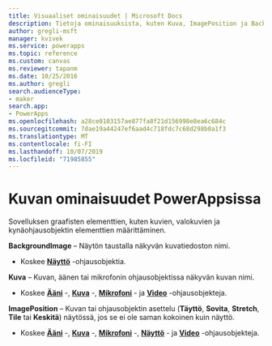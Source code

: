 ```yaml
---
title: Visuaaliset ominaisuudet | Microsoft Docs
description: Tietoja ominaisuuksista, kuten Kuva, ImagePosition ja BackgroundImage
author: gregli-msft
manager: kvivek
ms.service: powerapps
ms.topic: reference
ms.custom: canvas
ms.reviewer: tapanm
ms.date: 10/25/2016
ms.author: gregli
search.audienceType:
- maker
search.app:
- PowerApps
ms.openlocfilehash: a28ce0103157ae877fa8f21d156998e8ea6c684c
ms.sourcegitcommit: 7dae19a44247ef6aad4c718fdc7c68d298b0a1f3
ms.translationtype: MT
ms.contentlocale: fi-FI
ms.lasthandoff: 10/07/2019
ms.locfileid: "71985855"
---
```

# <a name="image-properties-in-powerapps"></a>Kuvan ominaisuudet PowerAppsissa
Sovelluksen graafisten elementtien, kuten kuvien, valokuvien ja kynäohjausobjektin elementtien määrittäminen.

**BackgroundImage** – Näytön taustalla näkyvän kuvatiedoston nimi.

* Koskee **[Näyttö](control-screen.md)** -ohjausobjektia.

**Kuva** – Kuvan, äänen tai mikrofonin ohjausobjektissa näkyvän kuvan nimi.

* Koskee **[Ääni](control-audio-video.md)** -, **[Kuva](control-image.md)** -, **[Mikrofoni](control-microphone.md)** - ja **[Video](control-audio-video.md)** -ohjausobjekteja.

**ImagePosition** – Kuvan tai ohjausobjektin asettelu (**Täyttö**, **Sovita**, **Stretch**, **Tile** tai **Keskitä**) näytössä, jos se ei ole saman kokoinen kuin näyttö.

* Koskee **[Ääni](control-audio-video.md)** -, **[Kuva](control-image.md)** -, **[Mikrofoni](control-microphone.md)** -, **[Näyttö](control-screen.md)** - ja **[Video](control-audio-video.md)** -ohjausobjekteja.

